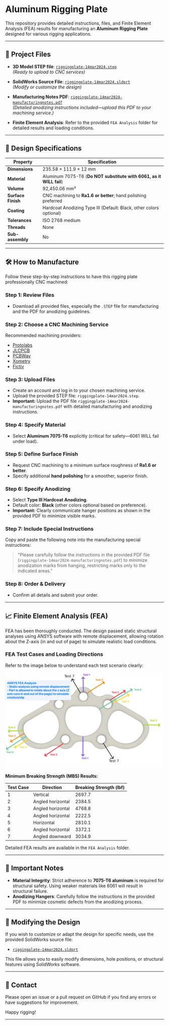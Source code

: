 # Aluminum Rigging Plate

This repository provides detailed instructions, files, and Finite Element Analysis (FEA) results for manufacturing an **Aluminum Rigging Plate** designed for various rigging applications.

---

## 📂 Project Files

- **3D Model STEP file**: [`riggingplate-14mar2024.step`](riggingplate-14mar2024.step)  
  *(Ready to upload to CNC services)*

- **SolidWorks Source File**: [`riggingplate-14mar2024.sldprt`](riggingplate-14mar2024.sldprt)  
  *(Modify or customize the design)*

- **Manufacturing Notes PDF**: [`riggingplate-14mar2024-manufacturingnotes.pdf`](riggingplate-14mar2024-manufacturingnotes.pdf)  
  *(Detailed anodizing instructions included—upload this PDF to your machining service.)*

- **Finite Element Analysis**: Refer to the provided `FEA Analysis` folder for detailed results and loading conditions.

---

## 📌 Design Specifications

| Property            | Specification                   |
|---------------------|---------------------------------|
| **Dimensions**      | 235.58 × 111.9 × 12 mm          |
| **Material**        | Aluminum 7075-T6 (**Do NOT substitute with 6061, as it WILL fail**) |
| **Volume**          | 92,450.06 mm³                   |
| **Surface Finish**  | CNC machining to **Ra1.6 or better**; hand polishing preferred |
| **Coating**         | Hardcoat Anodizing Type III (Default: Black, other colors optional) |
| **Tolerances**      | ISO 2768 medium                 |
| **Threads**         | None                            |
| **Sub-assembly**    | No                              |

---

## 🛠️ How to Manufacture

Follow these step-by-step instructions to have this rigging plate professionally CNC machined:

### **Step 1: Review Files**
- Download all provided files, especially the `.STEP` file for manufacturing and the PDF for anodizing guidelines.

### **Step 2: Choose a CNC Machining Service**
Recommended machining providers:
- [Protolabs](https://www.protolabs.com/)
- [JLCPCB](https://jlcpcb.com/)
- [PCBWay](https://www.pcbway.com/)
- [Xometry](https://www.xometry.com/)
- [Fictiv](https://www.fictiv.com/)

### **Step 3: Upload Files**
- Create an account and log in to your chosen machining service.
- Upload the provided STEP file: `riggingplate-14mar2024.step`.
- **Important:** Upload the PDF file `riggingplate-14mar2024-manufacturingnotes.pdf` with detailed manufacturing and anodizing instructions.

### **Step 4: Specify Material**
- Select **Aluminum 7075-T6** explicitly (critical for safety—6061 WILL fail under load).

### **Step 5: Define Surface Finish**
- Request CNC machining to a minimum surface roughness of **Ra1.6 or better**.
- Specify additional **hand polishing** for a smoother, superior finish.

### **Step 6: Specify Anodizing**
- Select **Type III Hardcoat Anodizing**.
- Default color: **Black** (other colors optional based on preference).
- **Important:** Clearly communicate hanger positions as shown in the provided PDF to minimize visible marks.

### **Step 7: Include Special Instructions**
Copy and paste the following note into the manufacturing special instructions:

> "Please carefully follow the instructions in the provided PDF file (`riggingplate-14mar2024-manufacturingnotes.pdf`) to minimize anodization marks from hanging, restricting marks only to the indicated areas."

### **Step 8: Order & Delivery**
- Confirm all details and submit your order.

---

## 📈 Finite Element Analysis (FEA)

FEA has been thoroughly conducted. The design passed static structural analyses using ANSYS software with remote displacement, allowing rotation about the Z-axis (in and out of page) to simulate realistic load conditions.

### FEA Test Cases and Loading Directions

Refer to the image below to understand each test scenario clearly:

![FEA Analysis](./FEA%20Analysis/FEA%20Analysis.png)

**Minimum Breaking Strength (MBS) Results:**

| Test Case | Direction            | Breaking Strength (lbf) |
|-----------|----------------------|-------------------------|
| 1         | Vertical             | 2697.7                  |
| 2         | Angled horizontal    | 2384.5                  |
| 3         | Angled horizontal    | 4768.8                  |
| 4         | Angled horizontal    | 2222.5                  |
| 5         | Horizontal           | 2810.1                  |
| 6         | Angled horizontal    | 3372.1                  |
| 7         | Angled downward      | 3034.9                  |

Detailed FEA results are available in the `FEA Analysis` folder.

---

## 🚧 Important Notes

- **Material Integrity**: Strict adherence to **7075-T6 aluminum** is required for structural safety. Using weaker materials like 6061 will result in structural failure.
- **Anodizing Hangers**: Carefully follow the instructions in the provided PDF to minimize cosmetic defects from the anodizing process.

---

## 🔧 Modifying the Design

If you wish to customize or adapt the design for specific needs, use the provided SolidWorks source file:

- [`riggingplate-14mar2024.sldprt`](riggingplate-14mar2024.sldprt)

This file allows you to easily modify dimensions, hole positions, or structural features using SolidWorks software.

---

## 📧 Contact

Please open an issue or a pull request on GitHub if you find any errors or have suggestions for improvement.

Happy rigging!

---  
